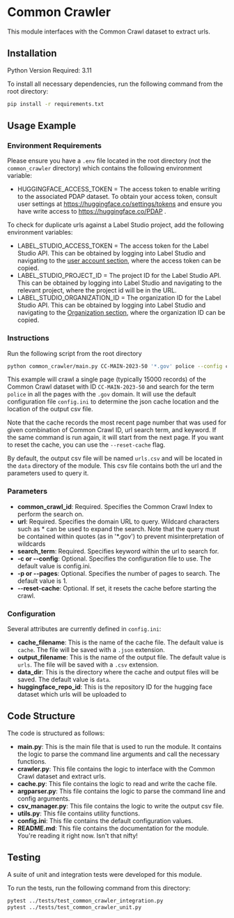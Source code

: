 # Common Crawler

This module interfaces with the Common Crawl dataset to extract urls.

## Installation

Python Version Required: 3.11

To install all necessary dependencies, run the following command from the root directory:

```bash
pip install -r requirements.txt
```


## Usage Example

### Environment Requirements

Please ensure you have a `.env` file located in the root directory (not the `common_crawler` directory) 
which contains the following environment variable:
* HUGGINGFACE_ACCESS_TOKEN = The access token to enable writing to the associated PDAP dataset.
To obtain your access token, consult user settings at https://huggingface.co/settings/tokens 
and ensure you have write access to https://huggingface.co/PDAP .

To check for duplicate urls against a Label Studio project, add the following environment variables:

* LABEL_STUDIO_ACCESS_TOKEN = The access token for the Label Studio API. This can be
  obtained by logging into Label Studio and navigating to the [user account section](https://app.heartex.com/user/account), where the access token can be copied.
* LABEL_STUDIO_PROJECT_ID = The project ID for the Label Studio API. This can be
  obtained by logging into Label Studio and navigating to the relevant project, where the project id will be in the URL.
* LABEL_STUDIO_ORGANIZATION_ID = The organization ID for the Label Studio API. This can
  be obtained by logging into Label Studio and navigating to the [Organization section](https://app.heartex.com/organization?page=1), where the organization ID can be copied.

### Instructions

Run the following script from the root directory
```bash
python common_crawler/main.py CC-MAIN-2023-50 '*.gov' police --config common_crawler/config.ini --pages 2
```

This example will crawl a single page (typically 15000 records) of the Common Crawl dataset with ID `CC-MAIN-2023-50` 
and search for the term `police` in all the pages with the `.gov` domain. It will use the default configuration file `config.ini`
to determine the json cache location and the location of the output csv file. 

Note that the cache records the most recent page number that was used for given combination of Common Crawl ID, url search term, and keyword. 
If the same command is run again, it will start from the next page.
If you want to reset the cache, you can use the `--reset-cache` flag.

By default, the output csv file will be named `urls.csv` and will be located in the `data`  directory of the module.
This csv file contains both the url and the parameters used to query it.

### Parameters

- **common_crawl_id**: Required. Specifies the Common Crawl Index to perform the search on.
- **url**: Required. Specifies the domain URL to query. Wildcard characters such as * can be used to expand the search. Note that the query must be contained within quotes (as in '*.gov') to prevent misinterpretation of wildcards
- **search_term**: Required. Specifies keyword within the url to search for.
- **-c or --config**: Optional. Specifies the configuration file to use. The default value is config.ini.
- **-p or --pages**: Optional. Specifies the number of pages to search. The default value is 1.
- **--reset-cache**: Optional. If set, it resets the cache before starting the crawl.

### Configuration

Several attributes are currently defined in `config.ini`:
- **cache_filename**: This is the name of the cache file. The default value is `cache`. The file will be saved with a `.json` extension.
- **output_filename**: This is the name of the output file. The default value is `urls`. The file will be saved with a `.csv` extension.
- **data_dir**: This is the directory where the cache and output files will be saved. The default value is `data`.
- **huggingface_repo_id**: This is the repository ID for the hugging face dataset which urls will be uploaded to

## Code Structure 

The code is structured as follows:
- **main.py**: This is the main file that is used to run the module. It contains the logic to parse the command line arguments and call the necessary functions.
- **crawler.py**: This file contains the logic to interface with the Common Crawl dataset and extract urls.
- **cache.py**: This file contains the logic to read and write the cache file.
- **argparser.py**: This file contains the logic to parse the command line and config arguments.
- **csv_manager.py**: This file contains the logic to write the output csv file.
- **utils.py**: This file contains utility functions.
- **config.ini**: This file contains the default configuration values.
- **README.md**: This file contains the documentation for the module. You're reading it right now. Isn't that nifty!

## Testing

A suite of unit and integration tests were developed for this module.

To run the tests, run the following command from this directory:

```bash
pytest ../tests/test_common_crawler_integration.py
pytest ../tests/test_common_crawler_unit.py
```